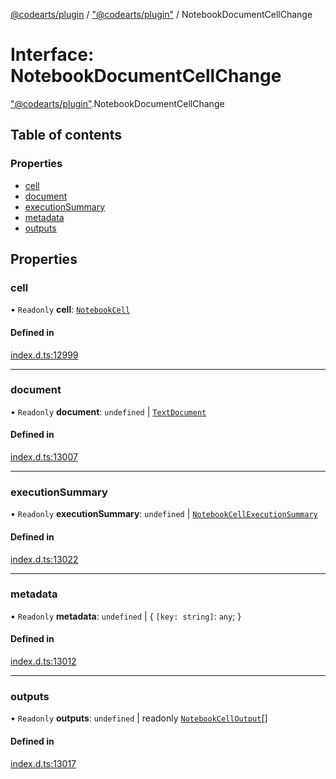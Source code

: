 [@codearts/plugin](../README.md) / ["@codearts/plugin"](../modules/_codearts_plugin_.md) / NotebookDocumentCellChange

# Interface: NotebookDocumentCellChange

["@codearts/plugin"](../modules/_codearts_plugin_.md).NotebookDocumentCellChange

## Table of contents

### Properties

- [cell](codearts_plugin_.NotebookDocumentCellChange.md#cell)
- [document](codearts_plugin_.NotebookDocumentCellChange.md#document)
- [executionSummary](codearts_plugin_.NotebookDocumentCellChange.md#executionsummary)
- [metadata](codearts_plugin_.NotebookDocumentCellChange.md#metadata)
- [outputs](codearts_plugin_.NotebookDocumentCellChange.md#outputs)

## Properties

### cell

• `Readonly` **cell**: [`NotebookCell`](codearts_plugin_.NotebookCell.md)

#### Defined in

[index.d.ts:12999](https://github.com/huaweicloud/cloudide-plugin-api/blob/03c74e5/index.d.ts#L12999)

___

### document

• `Readonly` **document**: `undefined` \| [`TextDocument`](codearts_plugin_.TextDocument.md)

#### Defined in

[index.d.ts:13007](https://github.com/huaweicloud/cloudide-plugin-api/blob/03c74e5/index.d.ts#L13007)

___

### executionSummary

• `Readonly` **executionSummary**: `undefined` \| [`NotebookCellExecutionSummary`](codearts_plugin_.NotebookCellExecutionSummary.md)

#### Defined in

[index.d.ts:13022](https://github.com/huaweicloud/cloudide-plugin-api/blob/03c74e5/index.d.ts#L13022)

___

### metadata

• `Readonly` **metadata**: `undefined` \| { `[key: string]`: `any`;  }

#### Defined in

[index.d.ts:13012](https://github.com/huaweicloud/cloudide-plugin-api/blob/03c74e5/index.d.ts#L13012)

___

### outputs

• `Readonly` **outputs**: `undefined` \| readonly [`NotebookCellOutput`](../classes/codearts_plugin_.NotebookCellOutput.md)[]

#### Defined in

[index.d.ts:13017](https://github.com/huaweicloud/cloudide-plugin-api/blob/03c74e5/index.d.ts#L13017)
